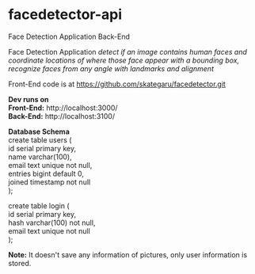 # facedetector-api
Face Detection Application Back-End

Face Detection Application *detect if an image contains human faces and coordinate locations of where those face appear with a bounding box, recognize faces from any angle with landmarks and alignment*

Front-End code is at https://github.com/skategaru/facedetector.git

**Dev runs on** <br />
**Front-End:** http://localhost:3000/ <br />
**Back-End:** http://localhost:3100/ <br />

**Database Schema** <br />
create table users (<br />
	id serial primary key,<br />
	name varchar(100),<br />
	email text unique not null,<br />
	entries bigint default 0,<br />
	joined timestamp not null<br />
);<br />

create table login (<br />
	id serial primary key,<br />
	hash varchar(100) not null,<br />
	email text unique not null<br />
);<br />


**Note:** It doesn't save any information of pictures, only user information is stored.